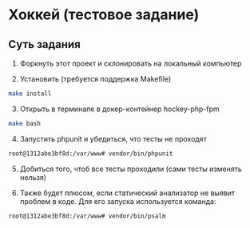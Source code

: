 # Хоккей (тестовое задание)

## Суть задания

1) Форкнуть этот проект и склонировать на локальный компьютер

2) Установить (требуется поддержка Makefile)
```bash
make install
```

3) Открыть в терминале в докер-контейнер hockey-php-fpm 
```bash
make bash
```

4) Запустить phpunit и убедиться, что тесты не проходят
```bash
root@1312abe3bf8d:/var/www# vendor/bin/phpunit 
```

5) Добиться того, чтоб все тесты проходили (сами тесты изменять нельзя)


6) Также будет плюсом, если статический анализатор не выявит проблем в коде.
Для его запуска используется команда:
```bash
root@1312abe3bf8d:/var/www# vendor/bin/psalm 
```
